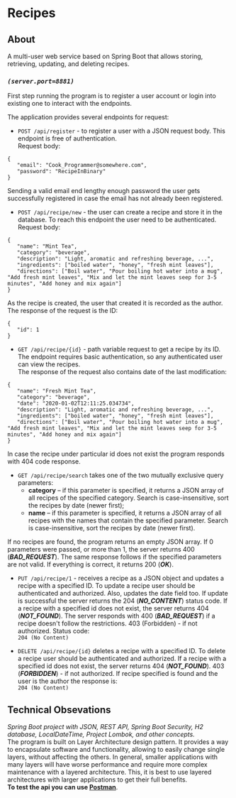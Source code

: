 # Recipes

## About 
A multi-user web service based on Spring Boot that allows storing, retrieving, updating, and deleting recipes.
### *`(server.port=8881)`*  
First step running the program is to register a user account or login into existing one to interact with the endpoints.  

The application provides several endpoints for request:
* `POST /api/register` - to register a user with a JSON request body. This endpoint is free of authentication.  
Request body:
```
{
   "email": "Cook_Programmer@somewhere.com",
   "password": "RecipeInBinary"
}
```
Sending a valid email end lengthy enough password the user gets successfully registered in case the email has not already been registered. 

* `POST /api/recipe/new` - the user can create a recipe and store it in the database. To reach this endpoint the user need to be authenticated.  
Request body:  
```
{
   "name": "Mint Tea",
   "category": "beverage",
   "description": "Light, aromatic and refreshing beverage, ...",
   "ingredients": ["boiled water", "honey", "fresh mint leaves"],
   "directions": ["Boil water", "Pour boiling hot water into a mug", "Add fresh mint leaves", "Mix and let the mint leaves seep for 3-5 minutes", "Add honey and mix again"]
}
``` 
As the recipe is created, the user that created it is recorded as the author.  
The response of the request is the ID:  
```
{
   "id": 1
}
```
* `GET /api/recipe/{id}` - path variable request to get a recipe by its ID. The endpoint requires basic authentication, so any authenticated user can view the recipes.  
The response of the request also contains date of the last modification: 
```
{
   "name": "Fresh Mint Tea",
   "category": "beverage",
   "date": "2020-01-02T12:11:25.034734",
   "description": "Light, aromatic and refreshing beverage, ...",
   "ingredients": ["boiled water", "honey", "fresh mint leaves"],
   "directions": ["Boil water", "Pour boiling hot water into a mug", "Add fresh mint leaves", "Mix and let the mint leaves seep for 3-5 minutes", "Add honey and mix again"]
}
```
In case the recipe under particular id does not exist the program responds with 404 code response.
* `GET /api/recipe/search` takes one of the two mutually exclusive query parameters:
  * **category** – if this parameter is specified, it returns a JSON array of all recipes of the specified category. Search is case-insensitive, sort the recipes by date (newer first);
  * **name** – if this parameter is specified, it returns a JSON array of all recipes with the names that contain the specified parameter. Search is case-insensitive, sort the recipes by date (newer first).  
  
If no recipes are found, the program returns an empty JSON array. If 0 parameters were passed, or more than 1, the server returns 400 (***BAD_REQUEST***). The same response follows if the specified parameters are not valid. If everything is correct, it returns 200 (**_OK_**).

* `PUT /api/recipe/1` - receives a recipe as a JSON object and updates a recipe with a specified ID. To update a recipe user should be authenticated and authorized. Also, updates the date field too. If update is successful the server returns the 204 (***NO_CONTENT***) status code. If a recipe with a specified id does not exist, the server returns 404 (**_NOT_FOUND_**). The server responds with 400 (***BAD_REQUEST***) if a recipe doesn't follow the restrictions. 403 (Forbidden) - if not authorized.
Status code:  
`204 (No Content)`

* `DELETE /api/recipe/{id}` deletes a recipe with a specified ID. To delete a recipe user should be authenticated and authorized. If a recipe with a specified id does not exist, the server returns 404 (**_NOT_FOUND_**). 403 (**_FORBIDDEN_**) - if not authorized. If recipe specified is found and the user is the author the response is:  
`204 (No Content)`

## Technical Obsevations  
*Spring Boot project with JSON, REST API, Spring Boot Security, H2 database, LocalDateTime, Project Lombok, and other concepts.*  
The program is built on Layer Architecture design pattern. It provides a way to encapsulate software and functionality, allowing to easily change single layers, without affecting the others. In general, smaller applications with many layers will have worse performance and require more complex maintenance with a layered architecture. This, it is best to use layered architectures with larger applications to get their full benefits.  
**To test the api you can use [Postman](https://www.postman.com/)**.
